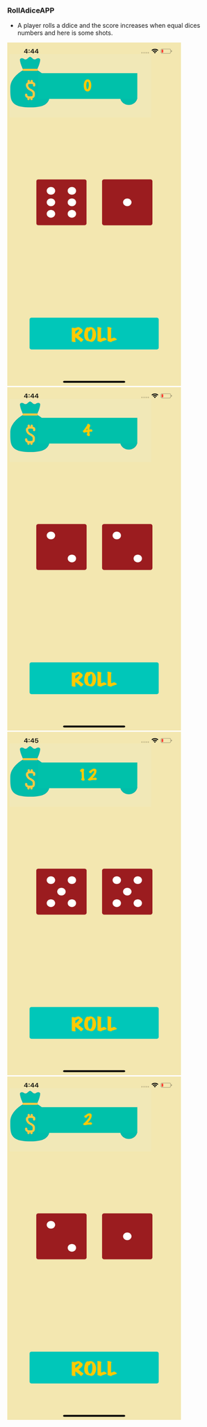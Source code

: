### RollAdiceAPP
<ul>

<li> A player rolls a ddice and the score increases when equal dices numbers and here is some shots.</li>
 </ul>
 
 <img src="Roll_dice/screen1.png" width="400" height="790"> <img src="Roll_dice/screen4.png" width="400" height="790">
 <img src="Roll_dice/screen6.png" width="400" height="790"> <img src="Roll_dice/screen3.png" width="400" height="790">
